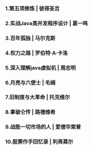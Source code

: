 ### 1.第五项修炼	|	彼得圣吉



### 2.实战Java高并发程序设计	| 	葛一鸣



### 3.百年孤独	 |	 马尔克斯



### 4.权力之路	|	罗伯特·A·卡洛



### 5.深入理解java虚拟机	|	周志明



### 6.月亮与六便士	|	毛姆



### 7.旧制度与大革命	|	托克维尔

### 8.拿破仑传	|	路德维希

### 9.战胜一切市场的人	|	爱德华索普

### 10.股票作手回忆录	|	利弗莫尔